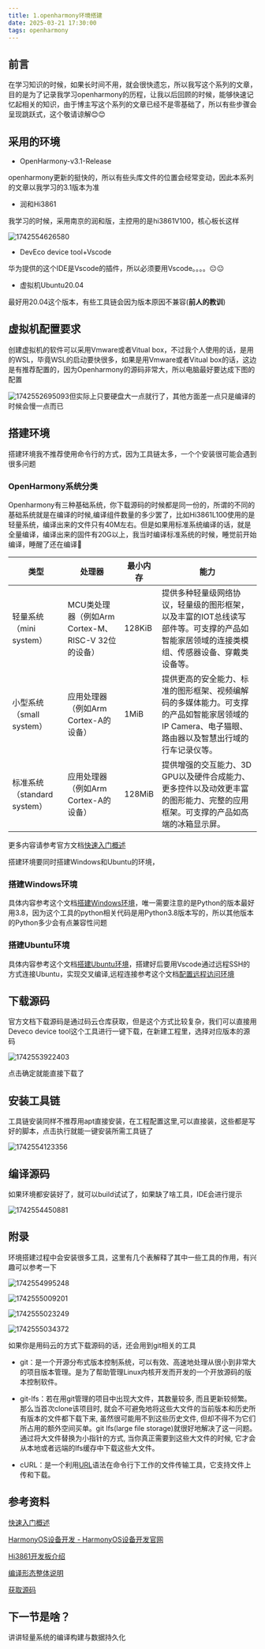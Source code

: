 ```yaml
---
title: 1.openharmony环境搭建
date: 2025-03-21 17:30:00
tags: openharmony
---
```

## 前言

在学习知识的时候，如果长时间不用，就会很快遗忘，所以我写这个系列的文章，目的是为了记录我学习openharmony的历程，让我以后回顾的时候，能够快速记忆起相关的知识，由于博主写这个系列的文章已经不是零基础了，所以有些步骤会呈现跳跃式，这个敬请谅解😊😊

## 采用的环境

- OpenHarmony-v3.1-Release

openharmony更新的挺快的，所以有些头库文件的位置会经常变动，因此本系列的文章以我学习的3.1版本为准

- 润和Hi3861

我学习的时候，采用南京的润和版，主控用的是hi3861V100，核心板长这样

![1742554626580](https://cdn.jsdelivr.net/gh/kashima19960/img@master/openharmony/1742554626580.png)

- DevEco device tool+Vscode

华为提供的这个IDE是Vscode的插件，所以必须要用Vscode。。。。😐😐

- 虚拟机Ubuntu20.04

最好用20.04这个版本，有些工具链会因为版本原因不兼容(**前人的教训**)

## 虚拟机配置要求

创建虚拟机的软件可以采用Vmware或者Vitual box，不过我个人使用的话，是用的WSL，毕竟WSL的启动要快很多，如果是用Vmware或者Vitual box的话，这边是有推荐配置的，因为Openharmony的源码非常大，所以电脑最好要达成下图的配置

![1742552695093](https://cdn.jsdelivr.net/gh/kashima19960/img@master/openharmony/1742552695093.png)但实际上只要硬盘大一点就行了，其他方面差一点只是编译的时候会慢一点而已

## 搭建环境

搭建环境我不推荐使用命令行的方式，因为工具链太多，一个个安装很可能会遇到很多问题

### OpenHarmony系统分类

Openharmony有三种基础系统，你下载源码的时候都是同一份的，所谓的不同的基础系统就是在编译的时候,编译组件数量的多少罢了，比如Hi3861L100使用的是轻量系统，编译出来的文件只有40M左右。但是如果用标准系统编译的话，就是全量编译，编译出来的固件有20G以上，我当时编译标准系统的时候，睡觉前开始编译，睡醒了还在编译🤣

| 类型                        | 处理器                                             | 最小内存 | 能力                                                                                                                                              |
| --------------------------- | -------------------------------------------------- | -------- | ------------------------------------------------------------------------------------------------------------------------------------------------- |
| 轻量系统（mini system）     | MCU类处理器（例如Arm Cortex-M、RISC-V 32位的设备） | 128KiB   | 提供多种轻量级网络协议，轻量级的图形框架，以及丰富的IOT总线读写部件等。可支撑的产品如智能家居领域的连接类模组、传感器设备、穿戴类设备等。         |
| 小型系统（small system）    | 应用处理器（例如Arm Cortex-A的设备）               | 1MiB     | 提供更高的安全能力、标准的图形框架、视频编解码的多媒体能力。可支撑的产品如智能家居领域的IP Camera、电子猫眼、路由器以及智慧出行域的行车记录仪等。 |
| 标准系统（standard system） | 应用处理器（例如Arm Cortex-A的设备）               | 128MiB   | 提供增强的交互能力、3D GPU以及硬件合成能力、更多控件以及动效更丰富的图形能力、完整的应用框架。可支撑的产品如高端的冰箱显示屏。                    |

更多内容请参考官方文档[快速入门概述](https://docs.openharmony.cn/pages/v5.0/zh-cn/device-dev/quick-start/quickstart-overview.md)

搭建环境要同时搭建Windows和Ubuntu的环境，

### 搭建Windows环境

具体内容参考这个文档[搭建Windows环境](https://docs.openharmony.cn/pages/v5.0/zh-cn/device-dev/quick-start/quickstart-ide-env-win.md)，唯一需要注意的是Python的版本最好用3.8，因为这个工具的python相关代码是用Python3.8版本写的，所以其他版本的Python多少会有点兼容性问题

### 搭建Ubuntu环境

具体内容参考这个文档[搭建Ubuntu环境](https://docs.openharmony.cn/pages/v5.0/zh-cn/device-dev/quick-start/quickstart-ide-env-ubuntu.md)，搭建好后要用Vscode通过远程SSH的方式连接Ubuntu，实现交叉编译,远程连接参考这个文档[配置远程访问环境](https://docs.openharmony.cn/pages/v5.0/zh-cn/device-dev/quick-start/quickstart-ide-env-remote.md)

## 下载源码

官方文档下载源码是通过码云仓库获取，但是这个方式比较复杂，我们可以直接用Deveco device tool这个工具进行一键下载，在新建工程里，选择对应版本的源码

![1742553922403](https://cdn.jsdelivr.net/gh/kashima19960/img@master/openharmony/1742553922403.png)

点击确定就能直接下载了

## 安装工具链

工具链安装同样不推荐用apt直接安装，在工程配置这里,可以直接装，这些都是写好的脚本，点击执行就能一键安装所需工具链了

![1742554123356](https://cdn.jsdelivr.net/gh/kashima19960/img@master/openharmony/1742554123356.png)

## 编译源码

如果环境都安装好了，就可以build试试了，如果缺了啥工具，IDE会进行提示

![1742554450881](https://cdn.jsdelivr.net/gh/kashima19960/img@master/openharmony/1742554450881.png)

## 附录

环境搭建过程中会安装很多工具，这里有几个表解释了其中一些工具的作用，有兴趣可以参考一下

![1742554995248](https://cdn.jsdelivr.net/gh/kashima19960/img@master/openharmony/1742554995248.png)

![1742555009201](https://cdn.jsdelivr.net/gh/kashima19960/img@master/openharmony/1742555009201.png)

![1742555023249](https://cdn.jsdelivr.net/gh/kashima19960/img@master/openharmony/1742555023249.png)

![1742555034372](https://cdn.jsdelivr.net/gh/kashima19960/img@master/openharmony/1742555034372.png)

如果你是用码云的方式下载源码的话，还会用到git相关的工具

- git：是一个开源分布式版本控制系统，可以有效、高速地处理从很小到非常大的项目版本管理。是为了帮助管理Linux内核开发而开发的一个开放源码的版本控制软件。

- git-lfs：若在用git管理的项目中出现大文件，其数量较多,
  而且更新较频繁。那么当首次clone该项目时, 就会不可避免地将这些大文件的当前版本和历史所有版本的文件都下载下来, 虽然很可能用不到这些历史文件,
  但却不得不为它们所占用的额外空间买单。git lfs(large file storage)就很好地解决了这一问题。通过将大文件替换为小指针的方式,
  当你真正需要到这些大文件的时候, 它才会从本地或者远端的lfs缓存中下载这些大文件。

- cURL：是一个利用[URL](https://baike.baidu.com/item/URL/110640?fromModule=lemma_inlink)语法在命令行下工作的文件传输工具，它支持文件上传和下载。

## 参考资料

[快速入门概述](https://docs.openharmony.cn/pages/v5.0/zh-cn/device-dev/quick-start/quickstart-overview.md)

[HarmonyOS设备开发 - HarmonyOS设备开发官网](https://device.harmonyos.com/cn/develop/)

[Hi3861开发板介绍](https://docs.openharmony.cn/pages/v5.0/zh-cn/device-dev/quick-start/quickstart-appendix-hi3861.md)

[编译形态整体说明](https://docs.openharmony.cn/pages/v5.0/zh-cn/device-dev/quick-start/quickstart-appendix-compiledform.md)

[获取源码](https://docs.openharmony.cn/pages/v5.0/zh-cn/device-dev/get-code/sourcecode-acquire.md)



## 下一节是啥？

讲讲轻量系统的编译构建与数据持久化

